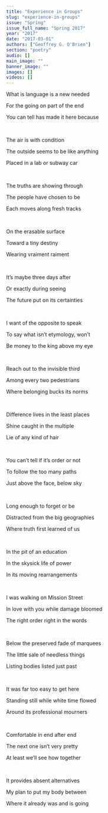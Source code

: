 ```yaml
---
title: "Experience in Groups"
slug: "experience-in-groups"
issue: "Spring"
issue_full_name: "Spring 2017"
year: "2017"
date: "2017-03-01"
authors: ["Geoffrey G. O'Brien"]
section: "poetry"
audio: []
main_image: ""
banner_image: ""
images: []
videos: []
---
```

What is language is a new needed

 For the going on part of the end 

 You can tell has made it here because

  

 The air is with condition

 The outside seems to be like anything

 Placed in a lab or subway car

  

 The truths are showing through

 The people have chosen to be

 Each moves along fresh tracks

  

 On the erasable surface

 Toward a tiny destiny

 Wearing vraiment raiment

  

 It’s maybe three days after

 Or exactly during seeing

 The future put on its certainties

  

 I want of the opposite to speak

 To say what isn’t etymology, won’t

 Be money to the king above my eye

  

 Reach out to the invisible third

 Among every two pedestrians

 Where belonging bucks its norms

  

 Difference lives in the least places

 Shine caught in the multiple

 Lie of any kind of hair

  

 You can’t tell if it’s order or not

 To follow the too many paths

 Just above the face, below sky

  

 Long enough to forget or be

 Distracted from the big geographies

 Where truth first learned of us

  

 In the pit of an education

 In the skysick life of power

 In its moving rearrangements

  

 I was walking on Mission Street

 In love with you while damage bloomed

 The right order right in the words

  

 Below the preserved fade of marquees

 The little sale of needless things

 Listing bodies listed just past

  

 It was far too easy to get here

 Standing still while white time flowed

 Around its professional mourners

  

 Comfortable in end after end

 The next one isn’t very pretty

 At least we’ll see how together

  

 It provides absent alternatives

 My plan to put my body between

 Where it already was and is going

